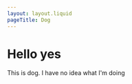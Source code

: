 ```yaml
---
layout: layout.liquid
pageTitle: Dog
---
```


# Hello yes

This is dog. I have no idea what I'm doing